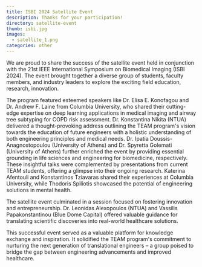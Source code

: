 ```yaml
---
title: ISBI 2024 Satellite Event
description: Thanks for your participation!
directory: satellite-event
thumb: isbi.jpg
images:
  - satellite_1.png
categories: other
---
```

We are proud to share the success of the satellite event held in conjunction with the 21st IEEE International Symposium on Biomedical Imaging (ISBI 2024). The event brought together a diverse group of students, faculty members, and industry leaders to explore the exciting field education, research, innovation.

The program featured esteemed speakers like Dr. Elisa E. Konofagou and Dr. Andrew F. Laine from Columbia University, who shared their cutting-edge expertise on deep learning applications in medical imaging and airway tree subtyping for COPD risk assessment. Dr. Konstantina Nikita (NTUA) delivered a thought-provoking address outlining the TEAM program's vision towards the education of future engineers with a holistic understanding of both engineering principles and medical needs. Dr. Ipatia Doussis-Anagnostopoulou (University of Athens) and Dr. Spyretta Golemati (University of Athens) further enriched the event by providing essential grounding in life sciences and engineering for biomedicine, respectively. These insightful talks were complemented by presentations from current TEAM students, offering a glimpse into their ongoing research. Katerina Afentouli and Konstantinos Tziavaras shared their experiences at Columbia University, while Thodoris Spiliotis showcased the potential of engineering solutions in mental health.

The satellite event culminated in a session focused on fostering innovation and entrepreneurship. Dr. Leonidas Alexopoulos (NTUA) and Vassilis Papakonstantinou (Blue Dome Capital) offered valuable guidance for translating scientific discoveries into real-world healthcare solutions.

This successful event served as a valuable platform for knowledge exchange and inspiration. It solidified the TEAM program's commitment to nurturing the next generation of translational engineers – a group poised to bridge the gap between engineering advancements and improved healthcare.

